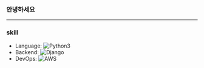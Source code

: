 ### 안녕하세요 
---
### skill
- Language: 
![Python3](https://img.shields.io/badge/Python%20-%2314354C.svg?&style=flat&logo=python&logoColor=white)
- Backend: ![Django](https://img.shields.io/badge/django-092E20?style=flat&logo=django&logoColor=white) 
- DevOps: ![AWS](https://img.shields.io/badge/AWS%20-%23FF9900.svg?&style=flat&logo=amazon-aws&logoColor=white)


<!-- - 블로그(velog)  (https://velog.io/@ysong)
- 자기소개(notion) (https://www.notion.so/0a1e939356474f2ea537aa1d18625a46)  -->
